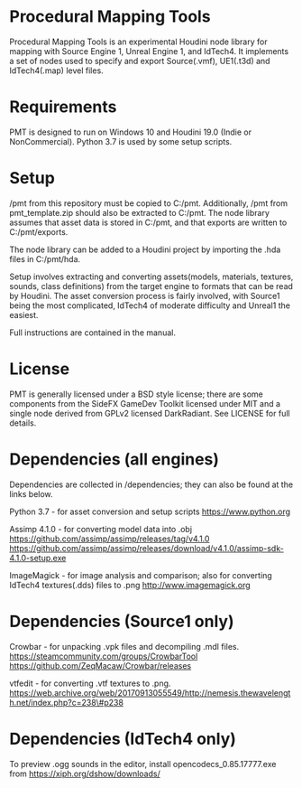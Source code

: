 # Procedural Mapping Tools
Procedural Mapping Tools is an experimental Houdini node library for mapping with Source Engine 1, Unreal Engine 1, and IdTech4.
It implements a set of nodes used to specify and export Source(.vmf), UE1(.t3d) and IdTech4(.map) level files.

# Requirements
PMT is designed to run on Windows 10 and Houdini 19.0 (Indie or NonCommercial). Python 3.7 is used by some setup scripts.

# Setup
/pmt from this repository must be copied to C:/pmt. Additionally, /pmt from pmt_template.zip should also be extracted to C:/pmt.
The node library assumes that asset data is stored in C:/pmt, and that exports are written to C:/pmt/exports.

The node library can be added to a Houdini project by importing the .hda files in C:/pmt/hda.

Setup involves extracting and converting assets(models, materials, textures, sounds, class definitions) from the target engine to formats that can be read by Houdini.
The asset conversion process is fairly involved, with Source1 being the most complicated, IdTech4 of moderate difficulty and Unreal1 the easiest.

Full instructions are contained in the manual.

# License
PMT is generally licensed under a BSD style license; there are some components from the SideFX GameDev Toolkit licensed under MIT and a single node derived from GPLv2 licensed DarkRadiant.
See LICENSE for full details.

# Dependencies (all engines)
Dependencies are collected in /dependencies; they can also be found at the links below.

Python 3.7 - for asset conversion and setup scripts
https://www.python.org

Assimp 4.1.0 - for converting model data into .obj
https://github.com/assimp/assimp/releases/tag/v4.1.0
https://github.com/assimp/assimp/releases/download/v4.1.0/assimp-sdk-4.1.0-setup.exe

ImageMagick - for image analysis and comparison; also for converting IdTech4 textures(.dds) files to .png
http://www.imagemagick.org

# Dependencies (Source1 only)
Crowbar - for unpacking .vpk files and decompiling .mdl files.
https://steamcommunity.com/groups/CrowbarTool
https://github.com/ZeqMacaw/Crowbar/releases

vtfedit - for converting .vtf textures to .png.
https://web.archive.org/web/20170913055549/http://nemesis.thewavelength.net/index.php?c=238\#p238 

# Dependencies (IdTech4 only)
To preview .ogg sounds in the editor, install opencodecs\_0.85.17777.exe from
https://xiph.org/dshow/downloads/
